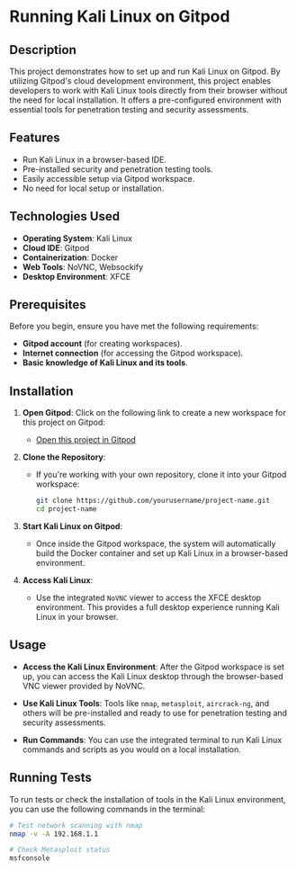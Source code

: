 # Running Kali Linux on Gitpod

## Description

This project demonstrates how to set up and run Kali Linux on Gitpod. By utilizing Gitpod's cloud development environment, this project enables developers to work with Kali Linux tools directly from their browser without the need for local installation. It offers a pre-configured environment with essential tools for penetration testing and security assessments.

## Features

- Run Kali Linux in a browser-based IDE.
- Pre-installed security and penetration testing tools.
- Easily accessible setup via Gitpod workspace.
- No need for local setup or installation.

## Technologies Used

- **Operating System**: Kali Linux
- **Cloud IDE**: Gitpod
- **Containerization**: Docker
- **Web Tools**: NoVNC, Websockify
- **Desktop Environment**: XFCE

## Prerequisites

Before you begin, ensure you have met the following requirements:
- **Gitpod account** (for creating workspaces).
- **Internet connection** (for accessing the Gitpod workspace).
- **Basic knowledge of Kali Linux and its tools**.

## Installation

1. **Open Gitpod**: Click on the following link to create a new workspace for this project on Gitpod:
   - [Open this project in Gitpod](https://gitpod.io/#https://github.com/yourusername/project-name)

2. **Clone the Repository**:
   - If you're working with your own repository, clone it into your Gitpod workspace:
   
     ```bash
     git clone https://github.com/yourusername/project-name.git
     cd project-name
     ```

3. **Start Kali Linux on Gitpod**:
   - Once inside the Gitpod workspace, the system will automatically build the Docker container and set up Kali Linux in a browser-based environment.

4. **Access Kali Linux**:
   - Use the integrated `NoVNC` viewer to access the XFCE desktop environment. This provides a full desktop experience running Kali Linux in your browser.

## Usage

- **Access the Kali Linux Environment**: After the Gitpod workspace is set up, you can access the Kali Linux desktop through the browser-based VNC viewer provided by NoVNC.

- **Use Kali Linux Tools**: Tools like `nmap`, `metasploit`, `aircrack-ng`, and others will be pre-installed and ready to use for penetration testing and security assessments.

- **Run Commands**: You can use the integrated terminal to run Kali Linux commands and scripts as you would on a local installation.

## Running Tests

To run tests or check the installation of tools in the Kali Linux environment, you can use the following commands in the terminal:

```bash
# Test network scanning with nmap
nmap -v -A 192.168.1.1

# Check Metasploit status
msfconsole
